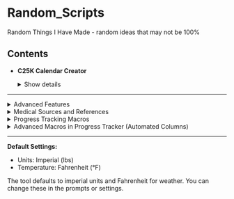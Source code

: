 # Random_Scripts

Random Things I Have Made - random ideas that may not be 100%

## Contents

- **C25K Calendar Creator**
  <details>
    <summary>Show details</summary>

  - `c25k_ics_generator.py`: Couch to 5K calendar and checklist generator with health, localization, and export features.
  - `c25k_ics_generator_readme.md`: Full documentation and usage guide for the C25K tool.
  - Output files: `.ics`, `.csv`, `.json`, Google Fit CSV, and Markdown checklist.

  </details>

---

<details>
<summary>Advanced Features</summary>

- **Plan Customization:** Choose number of weeks and days per week for your plan.
- **Accessibility:** High-contrast and large-font options for Markdown checklist.
- **Dynamic Start Date:** Start on a specific date or next Monday.
- **Reminders:** Optionally send an email reminder for your first workout (stub).
- **Weather Suggestions:** Get a weather suggestion for your first workout (stub).
- **Progress Tracking:** Import and summarize progress from a CSV (stub).
- **Mobile App Export:** Export to Strava/Runkeeper (stub).
- **PDF Export:** Export plan as a PDF (stub).
- **Voice Prompts:** Export voice/text prompts for workouts (stub).
- **Community/Sharing:** Share your plan via email (stub).
- **Customizable Alerts for ICS:** Set a custom notification time (in minutes) before each session when exporting to ICS. The calendar file will include a notification (VALARM) for each workout event.

See the tool's README for details on each feature and how to use them.

</details>

<details>
<summary>Medical Sources and References</summary>

- NHS Couch to 5K: https://www.nhs.uk/live-well/exercise/couch-to-5k-week-by-week/
- CDC Physical Activity Guidelines: https://www.cdc.gov/physicalactivity/basics/index.htm
- American Heart Association: https://www.heart.org/en/healthy-living/fitness/fitness-basics

All medical and health-related logic in this script is for informational purposes only and is based on the above reputable sources. Always consult your healthcare provider before starting any new exercise program.

</details>

<details>
<summary>Progress Tracking Macros</summary>

The `progress.csv` file includes built-in spreadsheet macros to help you track your Couch to 5K journey:

- **Auto-fill Today’s Date:** Use `=TODAY()` in the `date_completed` column.
- **Total Completed Sessions:** `=COUNTIF(D2:D31,"Y")`
- **Progress Percentage:** `=COUNTIF(D2:D31,"Y")/COUNTA(D2:D31)`
- **Next Session to Complete:** `=MATCH("",D2:D31,0)+1`
- **Days Since Last Session:** `=TODAY()-MAX(C2:C31)`
- **Motivational Message:** `=IF(COUNTIF(D2:D31,"Y")=COUNTA(D2:D31),"Congratulations! You finished!","Keep going, you're doing great!")`

These macros work in Excel, Google Sheets, and most spreadsheet programs. See the comments in `progress.csv` for more details.

</details>

<details>
<summary>Advanced Macros in Progress Tracker (Automated Columns)</summary>

The following advanced macros are now included as columns in `progress.csv`:

- **Current_Streak**: Tracks the current streak of completed sessions. Use `=IF(D2="Y",1,0)` in F2, then `=IF(D3="Y",F2+1,0)` down the column. Longest streak: `=MAX(F2:F31)`.
- **Missed**: Flags missed sessions. Use `=IF(AND(C2="",TODAY()-DATE(2025,7,15)+(ROW()-2)*2>2),"Missed","")` in G2.
- **Adjust_Plan**: Suggests plan adjustment if 3+ sessions are missed. Use `=IF(COUNTIF($D$2:$D$31,"N")>=3,"Consider repeating this week or shifting plan","On Track")` in H2.
- **Effort**: User rates each session (1-5 or Easy/Medium/Hard). Add conditional formatting for trends.
- **Milestone**: Celebrates milestones. Use `=IF(AND(A2=1,B2=3),"First week done!",IF(AND(A2=5,B2=3),"Halfway!",IF(AND(A2=10,B2=3),"C25K Complete!","")))` in J2.
- **Weather**: User logs weather/conditions for each session.

Other macros:

- **Goal Progress Visualization**: `=COUNTIF(D2:D31,"Y")/COUNTA(D2:D31)`
- **Weekly Summary**: Insert a row after each week and use `=COUNTIF(D2:D4,"Y")` for completed, `=COUNTIF(G2:G4,"Missed")` for missed, and a motivational message formula.
- **Auto-Backup/Versioning**: Use File > Version history (Google Sheets) or a VBA macro (Excel).

All formulas/macros are beginner-friendly and can be copy-pasted or are pre-filled in the CSV. See the tool and repo README for more details.

</details>

---

**Default Settings:**

- Units: Imperial (lbs)
- Temperature: Fahrenheit (°F)

The tool defaults to imperial units and Fahrenheit for weather. You can change these in the prompts or settings.
